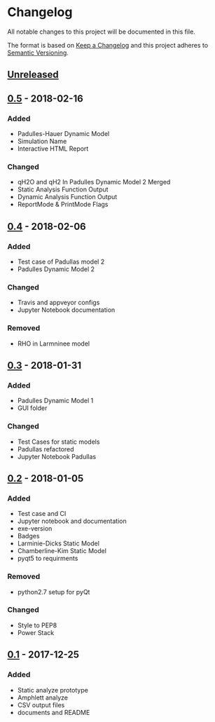 # Changelog
All notable changes to this project will be documented in this file.

The format is based on [Keep a Changelog](http://keepachangelog.com/en/1.0.0/)
and this project adheres to [Semantic Versioning](http://semver.org/spec/v2.0.0.html).

## [Unreleased]

## [0.5] - 2018-02-16
### Added
- Padulles-Hauer Dynamic Model
- Simulation Name
- Interactive HTML Report
### Changed
- qH2O and qH2 In Padulles Dynamic Model 2 Merged
- Static Analysis Function Output
- Dynamic Analysis Function Output
- ReportMode & PrintMode Flags

## [0.4] - 2018-02-06
### Added
- Test case of Padullas model 2
- Padulles Dynamic Model 2


### Changed
- Travis and appveyor configs
- Jupyter Notebook documentation

### Removed
- RHO in Larmninee model

## [0.3] - 2018-01-31
### Added
- Padulles Dynamic Model 1
- GUI folder


### Changed
- Test Cases for static models
- Padullas refactored
- Jupyter Notebook Padullas

## [0.2] - 2018-01-05
### Added
- Test case and CI
- Jupyter notebook and documentation
- exe-version
- Badges
- Larminie-Dicks Static Model
- Chamberline-Kim Static Model
- pyqt5 to requirments

### Removed
- python2.7 setup for pyQt

### Changed
 - Style to PEP8
 - Power Stack

## [0.1] - 2017-12-25
### Added
- Static analyze prototype
- Amphlett analyze
- CSV output files
- documents and README

[Unreleased]: https://github.com/ECSIM/opem/compare/v0.5...HEAD
[0.5]: https://github.com/ECSIM/opem/compare/v0.4...v0.5
[0.4]: https://github.com/ECSIM/opem/compare/v0.3...v0.4
[0.3]: https://github.com/ECSIM/opem/compare/v0.2...v0.3
[0.2]: https://github.com/ECSIM/opem/compare/v0.1...v0.2
[0.1]: https://github.com/ECSIM/opem/compare/1e238cd...v0.1



